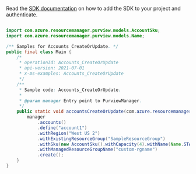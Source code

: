 Read the [SDK documentation](https://github.com/Azure/azure-sdk-for-java/blob/azure-resourcemanager-purview_1.0.0-beta.1/sdk/purview/azure-resourcemanager-purview/README.md) on how to add the SDK to your project and authenticate.

```java

import com.azure.resourcemanager.purview.models.AccountSku;
import com.azure.resourcemanager.purview.models.Name;

/** Samples for Accounts CreateOrUpdate. */
public final class Main {
    /*
     * operationId: Accounts_CreateOrUpdate
     * api-version: 2021-07-01
     * x-ms-examples: Accounts_CreateOrUpdate
     */
    /**
     * Sample code: Accounts_CreateOrUpdate.
     *
     * @param manager Entry point to PurviewManager.
     */
    public static void accountsCreateOrUpdate(com.azure.resourcemanager.purview.PurviewManager manager) {
        manager
            .accounts()
            .define("account1")
            .withRegion("West US 2")
            .withExistingResourceGroup("SampleResourceGroup")
            .withSku(new AccountSku().withCapacity(4).withName(Name.STANDARD))
            .withManagedResourceGroupName("custom-rgname")
            .create();
    }
}
```
